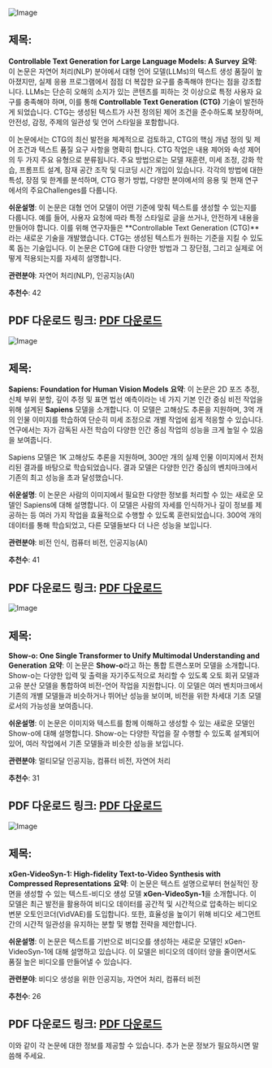 ![Image](https://cdn-thumbnails.huggingface.co/social-thumbnails/papers/2408.12599.png)
## 제목:
**Controllable Text Generation for Large Language Models: A Survey**
**요약**:
이 논문은 자연어 처리(NLP) 분야에서 대형 언어 모델(LLMs)의 텍스트 생성 품질이 높아졌지만, 실제 응용 프로그램에서 점점 더 복잡한 요구를 충족해야 한다는 점을 강조합니다. LLMs는 단순히 오해의 소지가 있는 콘텐츠를 피하는 것 이상으로 특정 사용자 요구를 충족해야 하며, 이를 통해 **Controllable Text Generation (CTG)** 기술이 발전하게 되었습니다. CTG는 생성된 텍스트가 사전 정의된 제어 조건을 준수하도록 보장하며, 안전성, 감정, 주제의 일관성 및 언어 스타일을 포함합니다.

이 논문에서는 CTG의 최신 발전을 체계적으로 검토하고, CTG의 핵심 개념 정의 및 제어 조건과 텍스트 품질 요구 사항을 명확히 합니다. CTG 작업은 내용 제어와 속성 제어의 두 가지 주요 유형으로 분류됩니다. 주요 방법으로는 모델 재훈련, 미세 조정, 강화 학습, 프롬프트 설계, 잠재 공간 조작 및 디코딩 시간 개입이 있습니다. 각각의 방법에 대한 특성, 장점 및 한계를 분석하며, CTG 평가 방법, 다양한 분야에서의 응용 및 현재 연구에서의 주요Challenges를 다룹니다.

**쉬운설명**:
이 논문은 대형 언어 모델이 어떤 기준에 맞춰 텍스트를 생성할 수 있는지를 다룹니다. 예를 들어, 사용자 요청에 따라 특정 스타일로 글을 쓰거나, 안전하게 내용을 만들어야 합니다. 이를 위해 연구자들은 **Controllable Text Generation (CTG)**라는 새로운 기술을 개발했습니다. CTG는 생성된 텍스트가 원하는 기준을 지킬 수 있도록 돕는 기술입니다. 이 논문은 CTG에 대한 다양한 방법과 그 장단점, 그리고 실제로 어떻게 적용되는지를 자세히 설명합니다.

**관련분야**:
자연어 처리(NLP), 인공지능(AI)

**추천수**:
42

**PDF 다운로드 링크**: [PDF 다운로드](https://arxiv.org/pdf/2408.12599)
---

![Image](https://cdn-thumbnails.huggingface.co/social-thumbnails/papers/2408.12569.png)
## 제목:
**Sapiens: Foundation for Human Vision Models**
**요약**:
이 논문은 2D 포즈 추정, 신체 부위 분할, 깊이 추정 및 표면 법선 예측이라는 네 가지 기본 인간 중심 비전 작업을 위해 설계된 **Sapiens** 모델을 소개합니다. 이 모델은 고해상도 추론을 지원하며, 3억  개의 인물 이미지를 학습하여 단순히 미세 조정으로 개별 작업에 쉽게 적응할 수 있습니다. 연구에서는 자가 감독된 사전 학습이 다양한 인간 중심 작업의 성능을 크게 높일 수 있음을 보여줍니다.

Sapiens 모델은 1K 고해상도 추론을 지원하며, 300만 개의 실제 인물 이미지에서 전처리된 결과를 바탕으로 학습되었습니다. 결과 모델은 다양한 인간 중심의 벤치마크에서 기존의 최고 성능을 초과 달성했습니다. 

**쉬운설명**:
이 논문은 사람의 이미지에서 필요한 다양한 정보를 처리할 수 있는 새로운 모델인 Sapiens에 대해 설명합니다. 이 모델은 사람의 자세를 인식하거나 깊이 정보를 제공하는 등 여러 가지 작업을 효율적으로 수행할 수 있도록 훈련되었습니다. 300억 개의 데이터를 통해 학습되었고, 다른 모델들보다 더 나은 성능을 보입니다.

**관련분야**:
비전 인식, 컴퓨터 비전, 인공지능(AI)

**추천수**:
41

**PDF 다운로드 링크**: [PDF 다운로드](https://arxiv.org/pdf/2408.12569)
---

![Image](https://cdn-thumbnails.huggingface.co/social-thumbnails/papers/2408.12528.png)
## 제목:
**Show-o: One Single Transformer to Unify Multimodal Understanding and Generation**
**요약**:
이 논문은 **Show-o**라고 하는 통합 트랜스포머 모델을 소개합니다. Show-o는 다양한 입력 및 출력을 자기주도적으로 처리할 수 있도록 오토 회귀 모델과 고유 분산 모델을 통합하여 비전-언어 작업을 지원합니다. 이 모델은 여러 벤치마크에서 기존의 개별 모델들과 비슷하거나 뛰어난 성능을 보이며, 비전을 위한 차세대 기초 모델로서의 가능성을 보여줍니다.

**쉬운설명**:
이 논문은 이미지와 텍스트를 함께 이해하고 생성할 수 있는 새로운 모델인 Show-o에 대해 설명합니다. Show-o는 다양한 작업을 잘 수행할 수 있도록 설계되어 있어, 여러 작업에서 기존 모델들과 비슷한 성능을 보입니다.

**관련분야**:
멀티모달 인공지능, 컴퓨터 비전, 자연어 처리

**추천수**:
31

**PDF 다운로드 링크**: [PDF 다운로드](https://arxiv.org/pdf/2408.12528)
---

![Image](https://cdn-thumbnails.huggingface.co/social-thumbnails/papers/2408.12590.png)
## 제목:
**xGen-VideoSyn-1: High-fidelity Text-to-Video Synthesis with Compressed Representations**
**요약**:
이 논문은 텍스트 설명으로부터 현실적인 장면을 생성할 수 있는 텍스트-비디오 생성 모델 **xGen-VideoSyn-1**을 소개합니다. 이 모델은 최근 발전을 활용하여 비디오 데이터를 공간적 및 시간적으로 압축하는 비디오 변분 오토인코더(VidVAE)를 도입합니다. 또한, 효율성을 높이기 위해 비디오 세그먼트 간의 시간적 일관성을 유지하는 분할 및 병합 전략을 제안합니다.

**쉬운설명**:
이 논문은 텍스트를 기반으로 비디오를 생성하는 새로운 모델인 xGen-VideoSyn-1에 대해 설명하고 있습니다. 이 모델은 비디오의 데이터 양을 줄이면서도 품질 높은 비디오를 만들어낼 수 있습니다. 

**관련분야**:
비디오 생성을 위한 인공지능, 자연어 처리, 컴퓨터 비전

**추천수**:
26

**PDF 다운로드 링크**: [PDF 다운로드](https://arxiv.org/pdf/2408.12590)
---

이와 같이 각 논문에 대한 정보를 제공할 수 있습니다. 추가 논문 정보가 필요하시면 말씀해 주세요.
